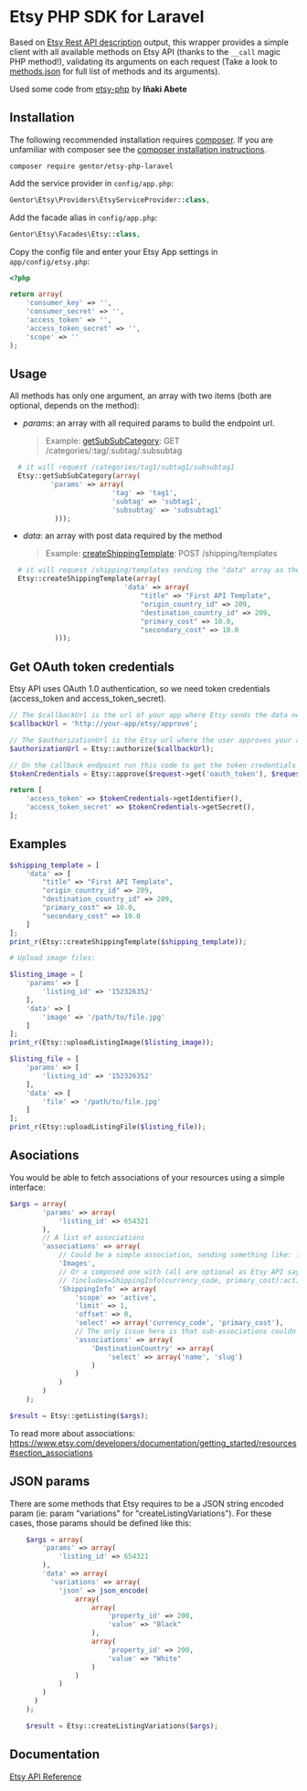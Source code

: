 # Etsy PHP SDK for Laravel

Based on [Etsy Rest API description](http://www.etsy.com/developers/documentation/reference/apimethod) output, this wrapper provides a simple client with all available methods on Etsy API (thanks to the `__call` magic PHP method!), validating its arguments on each request (Take a look to [methods.json](https://github.com/gentor/etsy-php-laravel/blob/master/src/methods.json) for full list of methods and its arguments).

Used some code from [etsy-php](https://github.com/inakiabt/etsy-php) by **Iñaki Abete**

## Installation

The following recommended installation requires [composer](http://getcomposer.org/). If you are unfamiliar with composer see the [composer installation instructions](http://getcomposer.org/doc/01-basic-usage.md#installation).

```
composer require gentor/etsy-php-laravel
```


Add the service provider in `config/app.php`:

```php
Gentor\Etsy\Providers\EtsyServiceProvider::class,
```

Add the facade alias in `config/app.php`:

```php
Gentor\Etsy\Facades\Etsy::class,
```

Copy the config file and enter your Etsy App settings in `app/config/etsy.php`:

```php
<?php

return array(
    'consumer_key' => '',
    'consumer_secret' => '',
    'access_token' => '',
    'access_token_secret' => '',
    'scope' => ''
);
```

## Usage ##

All methods has only one argument, an array with two items (both are optional, depends on the method):

- *params*: an array with all required params to build the endpoint url.
  > Example:
  > [getSubSubCategory](http://www.etsy.com/developers/documentation/reference/category#method_getsubsubcategory): GET /categories/:tag/:subtag/:subsubtag
```php
  # it will request /categories/tag1/subtag1/subsubtag1
  Etsy::getSubSubCategory(array(
          'params' => array(
                         'tag' => 'tag1',
                         'subtag' => 'subtag1',
                         'subsubtag' => 'subsubtag1'
           )));
```

- *data*: an array with post data required by the method
  > Example:
  > [createShippingTemplate](http://www.etsy.com/developers/documentation/reference/shippingtemplate#method_createshippingtemplate): POST /shipping/templates
```php
  # it will request /shipping/templates sending the "data" array as the post data
  Etsy::createShippingTemplate(array(
    						'data' => array(
   							    "title" => "First API Template",
   							    "origin_country_id" => 209,
   							    "destination_country_id" => 209,
   							    "primary_cost" => 10.0,
   							    "secondary_cost" => 10.0
           )));
```

## Get OAuth token credentials ##

Etsy API uses OAuth 1.0 authentication, so we need token credentials (access_token and access_token_secret).

```php
// The $callbackUrl is the url of your app where Etsy sends the data needed for getting token credentials
$callbackUrl = 'http://your-app/etsy/approve';

// The $authorizationUrl is the Etsy url where the user approves your app
$authorizationUrl = Etsy::authorize($callbackUrl);

// On the callback endpoint run this code to get the token credentials and add them to your config
$tokenCredentials = Etsy::approve($request->get('oauth_token'), $request->get('oauth_verifier'));

return [
    'access_token' => $tokenCredentials->getIdentifier(),
    'access_token_secret' => $tokenCredentials->getSecret(),
];
```

## Examples ##

```php
$shipping_template = [
    'data' => [
        "title" => "First API Template",
        "origin_country_id" => 209,
        "destination_country_id" => 209,
        "primary_cost" => 10.0,
        "secondary_cost" => 10.0
    ]
];
print_r(Etsy::createShippingTemplate($shipping_template));

# Upload image files:

$listing_image = [
    'params' => [
        'listing_id' => '152326352'
    ],
    'data' => [
        'image' => '/path/to/file.jpg'
    ]
];
print_r(Etsy::uploadListingImage($listing_image));

$listing_file = [
    'params' => [
        'listing_id' => '152326352'
    ],
    'data' => [
        'file' => '/path/to/file.jpg'
    ]
];
print_r(Etsy::uploadListingFile($listing_file));

```

## Asociations ##
You would be able to fetch associations of your resources using a simple interface:
```php
$args = array(
        'params' => array(
            'listing_id' => 654321
        ),
        // A list of associations
        'associations' => array(
            // Could be a simple association, sending something like: ?includes=Images
            'Images',
            // Or a composed one with (all are optional as Etsy API says) "scope", "limit", "offset", "select" and sub-associations ("associations")
            // ?includes=ShippingInfo(currency_code, primary_cost):active:1:0/DestinationCountry(name,slug)
            'ShippingInfo' => array(
                'scope' => 'active',
                'limit' => 1,
                'offset' => 0,
                'select' => array('currency_code', 'primary_cost'),
                // The only issue here is that sub-associations couldn't be more than one, I guess.
                'associations' => array(
                    'DestinationCountry' => array(
                        'select' => array('name', 'slug')
                    )
                )
            )
        )
    );

$result = Etsy::getListing($args);
```
To read more about associations: https://www.etsy.com/developers/documentation/getting_started/resources#section_associations

## JSON params ##
There are some methods that Etsy requires to be a JSON string encoded param (ie: param "variations" for "createListingVariations"). For these cases, those params should be defined like this:
```php
    $args = array(
        'params' => array(
            'listing_id' => 654321
        ),
        'data' => array(
          'variations' => array(
            'json' => json_encode(
                array(
                    array(
                        'property_id' => 200,
                        'value' => "Black"
                    ),
                    array(
                        'property_id' => 200,
                        'value' => "White"
                    )
                )
            )
        )
      )
    );

    $result = Etsy::createListingVariations($args);
```

## Documentation ##

[Etsy API Reference](https://www.etsy.com/developers/documentation)